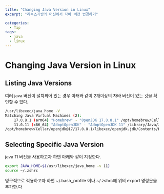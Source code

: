 ```yaml
---
title: "Changing Java Version in Linux"
excerpt: "리눅스기반의 머신에서 자바 버전 변경하기"

categories:
  - Tip
tags:
  - java
  - linux
---
```


# Changing Java Version in Linux

## Listing Java Versions

여러 java 버전이 설치되어 있는 경우 아래와 같이 2개이상의 자바 버전이 있는 것을 확인할 수 있다.

```sh
/usr/libexec/java_home -V
Matching Java Virtual Machines (2):
    17.0.8.1 (arm64) "Homebrew" - "OpenJDK 17.0.8.1" /opt/homebrew/Cellar/openjdk@17/17.0.8.1/libexec/openjdk.jdk/Contents/Home
    11.0.11 (x86_64) "AdoptOpenJDK" - "AdoptOpenJDK 11" /Library/Java/JavaVirtualMachines/adoptopenjdk-11.jdk/Contents/Home
/opt/homebrew/Cellar/openjdk@17/17.0.8.1/libexec/openjdk.jdk/Contents/Home
```

## Selecting Specific Java Version

java 11 버전을 사용하고자 하면 아래와 같이 지정한다.

```sh
export JAVA_HOME=$(/usr/libexec/java_home -v 11)
source ~/.zshrc
```

영구적으로 적용하고자 하면 ~/.bash_profile 이나 ~/.zshrc에 위의 export 명령문을 추가한.다